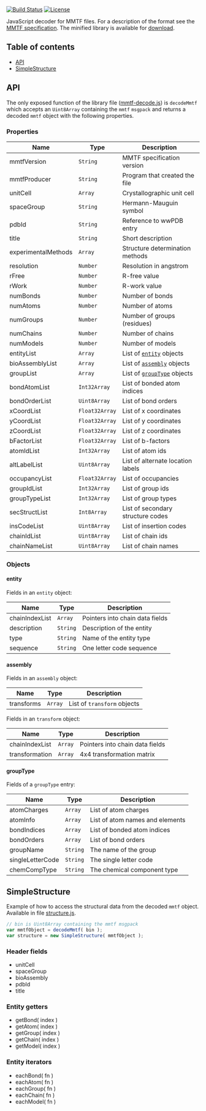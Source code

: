 
[![Build Status](https://travis-ci.org/rcsb/mmtf-javascript.svg?branch=master)](https://travis-ci.org/rcsb/mmtf-javascript) [![License](http://img.shields.io/badge/license-MIT-blue.svg?style=flat)](https://github.com/rcsb/mmtf-javascript/blob/master/LICENSE)


JavaScript decoder for MMTF files. For a description of the format see the [MMTF specification](https://github.com/rcsb/mmtf/blob/master/spec.md). The minified library is available for [download](dist/mmtf-decode.js).


## Table of contents

* [API](#api)
* [SimpleStructure](#SimpleStructure)


## API

The only exposed function of the library file ([mmtf-decode.js](dist/mmtf-decode.js)) is `decodeMmtf` which accepts an `Uint8Array` containing the `mmtf` `msgpack` and returns a decoded `mmtf` object with the following properties.


### Properties

| Name                       | Type           | Description                                |
|----------------------------|----------------|--------------------------------------------|
| mmtfVersion                | `String`       | MMTF specification version                 |
| mmtfProducer               | `String`       | Program that created the file              |
| unitCell                   | `Array`        | Crystallographic unit cell                 |
| spaceGroup                 | `String`       | Hermann-Mauguin symbol                     |
| pdbId                      | `String`       | Reference to wwPDB entry                   |
| title                      | `String`       | Short description                          |
| experimentalMethods        | `Array`        | Structure determination methods            |
| resolution                 | `Number`       | Resolution in angstrom                     |
| rFree                      | `Number`       | R-free value                               |
| rWork                      | `Number`       | R-work value                               |
| numBonds                   | `Number`       | Number of bonds                            |
| numAtoms                   | `Number`       | Number of atoms                            |
| numGroups                  | `Number`       | Number of groups (residues)                |
| numChains                  | `Number`       | Number of chains                           |
| numModels                  | `Number`       | Number of models                           |
| entityList                 | `Array`        | List of [`entity`](#entity) objects        |
| bioAssemblyList            | `Array`        | List of [`assembly`](#assembly) objects    |
| groupList                  | `Array`        | List of [`groupType`](#groupType) objects  |
| bondAtomList               | `Int32Array`   | List of bonded atom indices                |
| bondOrderList              | `Uint8Array`   | List of bond orders                        |
| xCoordList                 | `Float32Array` | List of x coordinates                      |
| yCoordList                 | `Float32Array` | List of y coordinates                      |
| zCoordList                 | `Float32Array` | List of z coordinates                      |
| bFactorList                | `Float32Array` | List of b-factors                          |
| atomIdList                 | `Int32Array`   | List of atom ids                           |
| altLabelList               | `Uint8Array`   | List of alternate location labels          |
| occupancyList              | `Float32Array` | List of occupancies                        |
| groupIdList                | `Int32Array`   | List of group ids                          |
| groupTypeList              | `Int32Array`   | List of group types                        |
| secStructList              | `Int8Array`    | List of secondary structure codes          |
| insCodeList                | `Uint8Array`   | List of insertion codes                    |
| chainIdList                | `Uint8Array`   | List of chain ids                          |
| chainNameList              | `Uint8Array`   | List of chain names                        |


### Objects

#### entity

Fields in an `entity` object:

| Name                      | Type         | Description                       |
|---------------------------|--------------|-----------------------------------|
| chainIndexList            | `Array`      | Pointers into chain data fields   |
| description               | `String`     | Description of the entity         |
| type                      | `String`     | Name of the entity type           |
| sequence                  | `String`     | One letter code sequence          |


#### assembly

Fields in an `assembly` object:

| Name                      | Type         | Description                       |
|---------------------------|--------------|-----------------------------------|
| transforms                | `Array`      | List of `transform` objects       |


Fields in an `transform` object:

| Name                      | Type         | Description                       |
|---------------------------|--------------|-----------------------------------|
| chainIndexList            | `Array`      | Pointers into chain data fields   |
| transformation            | `Array`      | 4x4 transformation matrix         |


#### groupType

Fields of a `groupType` entry:

| Name                      | Type         | Description                       |
|---------------------------|--------------|-----------------------------------|
| atomCharges               | `Array`      | List of atom charges              |
| atomInfo                  | `Array`      | List of atom names and elements   |
| bondIndices               | `Array`      | List of bonded atom indices       |
| bondOrders                | `Array`      | List of bond orders               |
| groupName                 | `String`     | The name of the group             |
| singleLetterCode          | `String`     | The single letter code            |
| chemCompType              | `String`     | The chemical component type       |


## SimpleStructure

Example of how to access the structural data from the decoded `mmtf` object. Available in file [structure.js](examples/structure.js).

```JavaScript
// bin is Uint8Array containing the mmtf msgpack
var mmtfObject = decodeMmtf( bin );
var structure = new SimpleStructure( mmtfObject );
```


### Header fields

- unitCell
- spaceGroup
- bioAssembly
- pdbId
- title


### Entity getters

- getBond( index )
- getAtom( index )
- getGroup( index )
- getChain( index )
- getModel( index )


### Entity iterators

- eachBond( fn )
- eachAtom( fn )
- eachGroup( fn )
- eachChain( fn )
- eachModel( fn )

